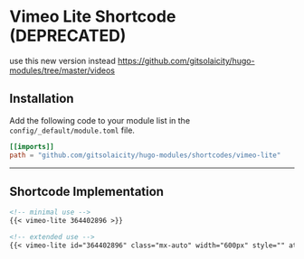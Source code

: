 # Vimeo Lite Shortcode (DEPRECATED)

use this new version instead <https://github.com/gitsolaicity/hugo-modules/tree/master/videos>

## Installation

Add the following code to your module list in the `config/_default/module.toml` file.

```toml
[[imports]]
path = "github.com/gitsolaicity/hugo-modules/shortcodes/vimeo-lite"
```

<hr>

## Shortcode Implementation

```md
<!-- minimal use -->
{{< vimeo-lite 364402896 >}}

<!-- extended use -->
{{< vimeo-lite id="364402896" class="mx-auto" width="600px" style="" attr="" >}}
```
